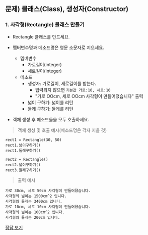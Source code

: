 ## 문제) 클래스(Class), 생성자(Constructor)

### 1. 사각형(Rectangle) 클래스 만들기
* Rectangle 클래스를 만드세요. 
* 멤버변수명과 메소드명은 영문 소문자로 지으세요.
    * 멤버변수
        * 가로길이(integer)
        * 세로길이(integer)
    * 메소드  
        * 생성자: 가로길이, 세로길이를 받는다. 
            * 입력되지 않으면 `기본값 가로:10, 세로:10`
            * "가로 OOcm, 세로 OOcm 사각형이 만들어졌습니다" 출력
        * 넓이 구하기: 넓이를 리턴
        * 둘레 구하기: 둘레를 리턴

* 객체 생성 후 메소드들을 모두 호출하세요.

> 객체 생성 및 호출 예시(메소드명은 각자 지을 것)
```
rect1 = Rectangle(30, 50)
rect1.넓이구하기()
rect1.둘레구하기()

rect2 = Rectangle()
rect2.넓이구하기()
rect3.둘레구하기()
```

> 출력 예시
```
가로 30cm, 세로 50cm 사각형이 만들어졌습니다.
사각형의 넓이는 1500cm^2 입니다.
사각형의 둘레는 3400cm 입니다.
가로 10cm, 세로 10cm 사각형이 만들어졌습니다.
사각형의 넓이는 100cm^2 입니다.
사각형의 둘레는 200cm 입니다.
```
        
[정답 보기](quiz02.py)


